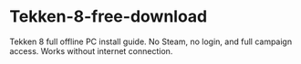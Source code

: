 # Tekken-8-free-download
Tekken 8 full offline PC install guide. No Steam, no login, and full campaign access. Works without internet connection.
